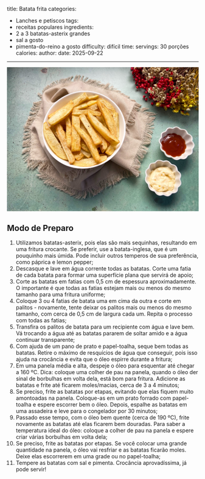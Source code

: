title: Batata frita
categories:
  - Lanches e petiscos
tags:
  - receitas populares
ingredients:
  - 2 a 3 batatas-asterix grandes
  - sal a gosto 
  - pimenta-do-reino a gosto
difficulty: difícil
time:
servings: 30 porções
calories: 
author:
date: 2025-09-22
---
![Batata frita](/images/batata_frita.jpg)

## Modo de Preparo
1. Utilizamos batatas-asterix, pois elas são mais sequinhas, resultando em uma fritura crocante. Se preferir, use a batata-inglesa, que é um pouquinho mais úmida. Pode incluir outros temperos de sua preferência, como páprica e lemon pepper;
2. Descasque e lave em água corrente todas as batatas. Corte uma fatia de cada batata para formar uma superfície plana que servirá de apoio;
3. Corte as batatas em fatias com 0,5 cm de espessura aproximadamente. O importante é que todas as fatias estejam mais ou menos do mesmo tamanho para uma fritura uniforme;
4. Coloque 3 ou 4 fatias de batata uma em cima da outra e corte em palitos - novamente, tente deixar os palitos mais ou menos do mesmo tamanho, com cerca de 0,5 cm de largura cada um. Repita o processo com todas as fatias;
5. Transfira os palitos de batata para um recipiente com água e lave bem. Vá trocando a água até as batatas pararem de soltar amido e a água continuar transparente;
6. Com ajuda de um pano de prato e papel-toalha, seque bem todas as batatas. Retire o máximo de resquícios de água que conseguir, pois isso ajuda na crocância e evita que o óleo espirre durante a fritura;
7. Em uma panela média e alta, despeje o óleo para esquentar até chegar a 160 ºC. Dica: coloque uma colher de pau na panela, quando o óleo der sinal de borbulhas em volta dela, está bom para fritura. Adicione as batatas e frite até ficarem moles/macias, cerca de 3 a 4 minutos;
8. Se preciso, frite as batatas por etapas, evitando que elas fiquem muito amontoadas na panela. Coloque-as em um prato forrado com papel-toalha e espere escorrer bem o óleo. Depois, espalhe as batatas em uma assadeira e leve para o congelador por 30 minutos;
9. Passado esse tempo, com o óleo bem quente (cerca de 190 ºC), frite novamente as batatas até elas ficarem bem douradas. Para saber a temperatura ideal do óleo: coloque a colher de pau na panela e espere criar várias borbulhas em volta dela;
10. Se preciso, frite as batatas por etapas. Se você colocar uma grande quantidade na panela, o óleo vai resfriar e as batatas ficarão moles. Deixe elas escorrerem em uma grade ou no papel-toalha;
11. Tempere as batatas com sal e pimenta. Crocância aprovadíssima, já pode servir!
